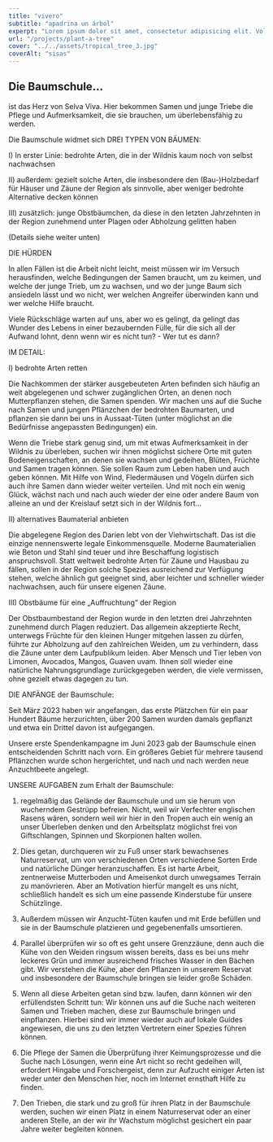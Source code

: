 ```yaml
---
title: "vivero"
subtitle: "apadrina un árbol"
experpt: "Lorem ipsum dolor sit amet, consectetur adipisicing elit. Voluptatibus quia, Nonea! Maiores et perferendis eaque, exercitationem praesentium nihil."
url: "/projects/plant-a-tree"
cover: "../../assets/tropical_tree_3.jpg"
coverAlt: "sisas"
---
```


## Die Baumschule...

ist das Herz von Selva Viva. Hier bekommen Samen und junge Triebe die Pflege und Aufmerksamkeit, die sie brauchen, um überlebensfähig zu werden.

Die Baumschule widmet sich DREI TYPEN VON BÄUMEN:

I) In erster Linie: bedrohte Arten, die in der Wildnis kaum noch von selbst nachwachsen

II) außerdem: gezielt solche Arten, die insbesondere den (Bau-)Holzbedarf für Häuser und Zäune der Region als sinnvolle, aber weniger bedrohte Alternative decken können

III) zusätzlich: junge Obstbäumchen, da diese in den letzten Jahrzehnten in der Region zunehmend unter Plagen oder Abholzung gelitten haben

(Details siehe weiter unten)

DIE HÜRDEN

In allen Fällen ist die Arbeit nicht leicht, meist müssen wir im Versuch herausfinden, welche Bedingungen der Samen braucht, um zu keimen, und welche der junge Trieb, um zu wachsen, und wo der junge Baum sich ansiedeln lässt und wo nicht, wer welchen Angreifer überwinden kann und wer welche Hilfe braucht.

Viele Rückschläge warten auf uns, aber wo es gelingt, da gelingt das Wunder des Lebens in einer bezaubernden Fülle, für die sich all der Aufwand lohnt, denn wenn wir es nicht tun? - Wer tut es dann?

IM DETAIL:

I) bedrohte Arten retten

Die Nachkommen der stärker ausgebeuteten Arten befinden sich häufig an weit abgelegenen und schwer zugänglichen Orten, an denen noch Mutterpflanzen stehen, die Samen spenden. Wir machen uns auf die Suche nach Samen und jungen Pflänzchen der bedrohten Baumarten, und pflanzen sie dann bei uns in Aussaat-Tüten (unter möglichst an die Bedürfnisse angepassten Bedingungen) ein.

Wenn die Triebe stark genug sind, um mit etwas Aufmerksamkeit in der Wildnis zu überleben, suchen wir ihnen möglichst sichere Orte mit guten Bodeneigenschaften, an denen sie wachsen und gedeihen, Blüten, Früchte und Samen tragen können. Sie sollen Raum zum Leben haben und auch geben können. Mit Hilfe von Wind, Fledermäusen und Vögeln dürfen sich auch ihre Samen dann wieder weiter verteilen. Und mit noch ein wenig Glück, wächst nach und nach auch wieder der eine oder andere Baum von alleine an und der Kreislauf setzt sich in der Wildnis fort...

II) alternatives Baumaterial anbieten

Die abgelegene Region des Darien lebt von der Viehwirtschaft. Das ist die einzige nennenswerte legale Einkommensquelle. Moderne Baumaterialien wie Beton und Stahl sind teuer und ihre Beschaffung logistisch anspruchsvoll. Statt weltweit bedrohte Arten für Zäune und Hausbau zu fällen, sollen in der Region solche Spezies ausreichend zur Verfügung stehen, welche ähnlich gut geeignet sind, aber leichter und schneller wieder nachwachsen, auch für unsere eigenen Zäune.

III) Obstbäume für eine „Auffruchtung“ der Region

Der Obstbaumbestand der Region wurde in den letzten drei Jahrzehnten zunehmend durch Plagen reduziert. Das allgemein akzeptierte Recht, unterwegs Früchte für den kleinen Hunger mitgehen lassen zu dürfen, führte zur Abholzung auf den zahlreichen Weiden, um zu verhindern, dass die Zäune unter dem Laufpublikum leiden. Aber Mensch und Tier leben von Limonen, Avocados, Mangos, Guaven uvam. Ihnen soll wieder eine natürliche Nahrungsgrundlage zurückgegeben werden, die viele vermissen, ohne gezielt etwas dagegen zu tun.

DIE ANFÄNGE der Baumschule:

Seit März 2023 haben wir angefangen, das erste Plätzchen für ein paar Hundert Bäume herzurichten, über 200 Samen wurden damals gepflanzt und etwa ein Drittel davon ist aufgegangen.

Unsere erste Spendenkampagne im Juni 2023 gab der Baumschule einen entscheidenden Schritt nach vorn. Ein größeres Gebiet für mehrere tausend Pflänzchen wurde schon hergerichtet, und nach und nach werden neue Anzuchtbeete angelegt.

UNSERE AUFGABEN zum Erhalt der Baumschule:

1. regelmäßig das Gelände der Baumschule und um sie herum von wucherndem Gestrüpp befreien. Nicht, weil wir Verfechter englischen Rasens wären, sondern weil wir hier in den Tropen auch ein wenig an unser Überleben denken und den Arbeitsplatz möglichst frei von Giftschlangen, Spinnen und Skorpionen halten wollen.

2. Dies getan, durchqueren wir zu Fuß unser stark bewachsenes Naturreservat, um von verschiedenen Orten verschiedene Sorten Erde und natürliche Dünger heranzuschaffen. Es ist harte Arbeit, zentnerweise Mutterboden und Ameisenkot durch unwegsames Terrain zu manövrieren. Aber an Motivation hierfür mangelt es uns nicht, schließlich handelt es sich um eine passende Kinderstube für unsere Schützlinge.

3. Außerdem müssen wir Anzucht-Tüten kaufen und mit Erde befüllen und sie in der Baumschule platzieren und gegebenenfalls umsortieren.

4. Parallel überprüfen wir so oft es geht unsere Grenzzäune, denn auch die Kühe von den Weiden ringsum wissen bereits, dass es bei uns mehr leckeres Grün und immer ausreichend frisches Wasser in den Bächen gibt. Wir verstehen die Kühe, aber den Pflanzen in unserem Reservat und insbesondere der Baumschule bringen sie leider große Schäden.

5. Wenn all diese Arbeiten getan sind bzw. laufen, dann können wir den erfüllendsten Schritt tun: Wir können uns auf die Suche nach weiteren Samen und Trieben machen, diese zur Baumschule bringen und einpflanzen. Hierbei sind wir immer wieder auch auf lokale Guides angewiesen, die uns zu den letzten Vertretern einer Spezies führen können.

6. Die Pflege der Samen die Überprüfung ihrer Keimungsprozesse und die Suche nach Lösungen, wenn eine Art nicht so recht gedeihen will, erfordert Hingabe und Forschergeist, denn zur Aufzucht einiger Arten ist weder unter den Menschen hier, noch im Internet ernsthaft Hilfe zu finden.

7. Den Trieben, die stark und zu groß für ihren Platz in der Baumschule werden, suchen wir einen Platz in einem Naturreservat oder an einer anderen Stelle, an der wir ihr Wachstum möglichst gesichert ein paar Jahre weiter begleiten können.
